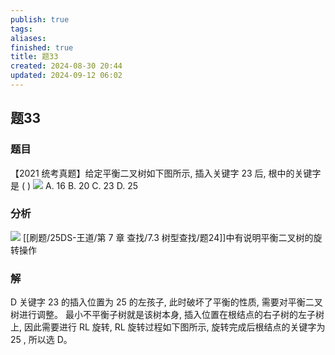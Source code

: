 ```yaml
---
publish: true
tags: 
aliases: 
finished: true
title: 题33
created: 2024-08-30 20:44
updated: 2024-09-12 06:02
---
```

## 题33
### 题目
【2021 统考真题】给定平衡二叉树如下图所示, 插入关键字 23 后, 根中的关键字是 ( )
![](https://img.hwenyi.tech/202405291147206.webp)
A. 16 
B. 20 
C. 23 
D. 25
### 分析
![](https://img.hwenyi.tech/202409121401366.webp)
[[刷题/25DS-王道/第 7 章 查找/7.3 树型查找/题24]]中有说明平衡二叉树的旋转操作
### 解
D
关键字 23 的插入位置为 25 的左孩子, 此时破坏了平衡的性质, 需要对平衡二叉树进行调整。 
最小不平衡子树就是该树本身, 插入位置在根结点的右子树的左子树上, 因此需要进行 RL 旋转, RL 旋转过程如下图所示, 旋转完成后根结点的关键字为 25 , 所以选 D。